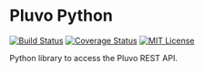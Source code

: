 # Pluvo Python

[![Build Status](http://img.shields.io/travis/wendbv/pluvo-python.svg)](https://travis-ci.org/wendbv/pluvo-python)
[![Coverage Status](http://img.shields.io/coveralls/wendbv/pluvo-python.svg)](https://coveralls.io/r/wendbv/pluvo-python)
[![MIT License](https://img.shields.io/badge/license-MIT-green.svg)](https://tldrlegal.com/license/mit-license)

Python library to access the Pluvo REST API.
